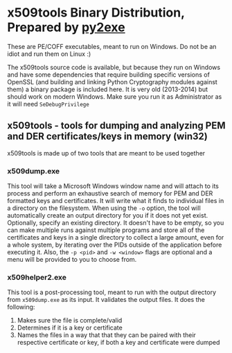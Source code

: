 # x509tools Binary Distribution, Prepared by [py2exe](http://www.py2exe.org)

These are PE/COFF executables, meant to run on Windows. Do not be an idiot and run them on Linux :)

The x509tools source code is available, but because they run on Windows and have some dependencies that require building specific versions of OpenSSL (and building and linking Python Cryptography modules against them) a binary package is included here. It is very old (2013-2014) but should work on modern Windows. Make sure you run it as Administrator as it will need `SeDebugPrivilege`

## x509tools - tools for dumping and analyzing PEM and DER certificates/keys in memory (win32)

x509tools is made up of two tools that are meant to be used together

### x509dump.exe 

This tool will take a Microsoft Windows window name and will attach to its process and perform an exhaustive search of memory for PEM and DER formatted keys and certificates. It will write what it finds to individual files in a directory on the filesystem. When using the `-o` option, the tool will automatically create an output directory for you if it does not yet exist. Optionally, specify an existing directory. It doesn't have to be empty, so you can make multiple runs against multiple programs and store all of the certificates and keys in a single directory to collect a large amount, even for a whole system, by iterating over the PIDs outside of the application before executing it. Also, the `-p <pid>` and `-w <window>` flags are optional and a menu will be provided to you to choose from.

### x509helper2.exe

This tool is a post-processing tool, meant to run with the output directory from `x509dump.exe` as its input. It validates the output files. It does the following:

1. Makes sure the file is complete/valid
2. Determines if it is a key or certificate
3. Names the files in a way that that they can be paired with their respective certificate or key, if both a key and certificate were dumped




